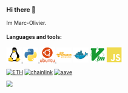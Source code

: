 ### Hi there 👋

Im Marc-Olivier.

<!--
**marcolivierbouch/marcolivierbouch** is a ✨ _special_ ✨ repository because its `README.md` (this file) appears on your GitHub profile.

Here are some ideas to get you started:

- 🔭 I’m currently working on ...
- 🌱 I’m currently learning ...
- 👯 I’m looking to collaborate on ...
- 🤔 I’m looking for help with ...
- 💬 Ask me about ...
- 📫 How to reach me: ...
- 😄 Pronouns: ...
- ⚡ Fun fact: ...
-->


#### Languages and tools:
<!--Linux -->
<p align="left"> <a href="https://www.linux.org/" target="__blank"> <img src="https://raw.githubusercontent.com/devicons/devicon/master/icons/linux/linux-original.svg" alt="linux" width="40" height="40"/> </a> 
<!--Python -->
<a href="https://pythonbasics.org" target="__blank"> <img src="https://raw.githubusercontent.com/devicons/devicon/master/icons/python/python-original.svg" alt="Python" width="40" height="40"/> </a>
<!--Ubuntu -->
</a><a href="https://ubuntu.com/" target="__blank"> <img src="https://raw.githubusercontent.com/devicons/devicon/master/icons/ubuntu/ubuntu-plain-wordmark.svg" alt="Ubuntu" width="40" height="40"/> </a> 
<!--AWS -->
<a href="https://aws.amazon.com/" target="__blank"> <img src="https://raw.githubusercontent.com/devicons/devicon/master/icons/amazonwebservices/amazonwebservices-plain-wordmark.svg" alt="aws" width="40" height="40"/></a>
<!--Docker -->
<a href="https://www.docker.com/" target="__blank"> <img src="https://raw.githubusercontent.com/devicons/devicon/master/icons/docker/docker-original.svg" alt="docker" width="40" height="40"/></a>
<!--Vim -->
<a href="https://www.vim.org/" target="__blank"> <img src="https://raw.githubusercontent.com/devicons/devicon/master/icons/vim/vim-plain.svg" alt="vim" width="40" height="40"/></a>
<!--JS -->
<a href="https://www.javascript.com/" target="__blank"> <img src="https://github.com/devicons/devicon/blob/master/icons/javascript/javascript-plain.svg" alt="vim"  height="40"/></a>
<!--ETH -->
<p align="left"> 
<a href="https://ethereum.org/en/" target="__blank"> <img src="https://ethereum.org/static/a110735dade3f354a46fc2446cd52476/321f0/eth-home-icon.png" alt="ETH"  height="40"/></a>
<a href="https://chain.link/" target="__blank"> <img src="https://assets-global.website-files.com/5f6b7190899f41fb70882d08/5f760a499b56c47b8fa74fbb_chainlink-logo.svg" alt="chainlink"  height="40"/></a>
<a href="https://app.aave.com/" target="__blank"> <img src="https://app.aave.com/aaveLogo.svg" alt="aave"  height="40"/></a>



![](https://visitor-badge.glitch.me/badge?page_id=marcolivierbouch)
